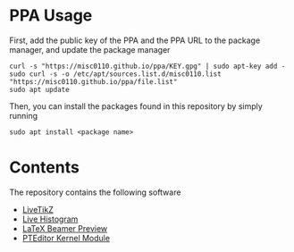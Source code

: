 # PPA Usage

First, add the public key of the PPA and the PPA URL to the package manager, and update the package manager

    curl -s "https://misc0110.github.io/ppa/KEY.gpg" | sudo apt-key add -
    sudo curl -s -o /etc/apt/sources.list.d/misc0110.list "https://misc0110.github.io/ppa/file.list"
    sudo apt update 

Then, you can install the packages found in this repository by simply running

    sudo apt install <package name>
    
# Contents

The repository contains the following software

* [LiveTikZ](https://github.com/misc0110/LiveTikZ)
* [Live Histogram](https://github.com/misc0110/livehist)
* [LaTeX Beamer Preview](https://github.com/misc0110/beamer-preview)
* [PTEditor Kernel Module](https://github.com/misc0110/PTEditor)
